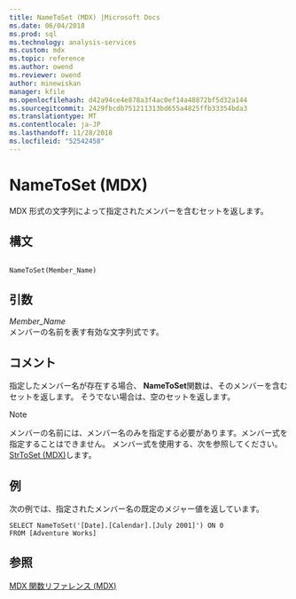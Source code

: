 ```yaml
---
title: NameToSet (MDX) |Microsoft Docs
ms.date: 06/04/2018
ms.prod: sql
ms.technology: analysis-services
ms.custom: mdx
ms.topic: reference
ms.author: owend
ms.reviewer: owend
author: minewiskan
manager: kfile
ms.openlocfilehash: d42a94ce4e878a3f4ac0ef14a48872bf5d32a144
ms.sourcegitcommit: 2429fbcdb751211313bd655a4825ffb33354bda3
ms.translationtype: MT
ms.contentlocale: ja-JP
ms.lasthandoff: 11/28/2018
ms.locfileid: "52542458"
---
```

# <a name="nametoset-mdx"></a>NameToSet (MDX)


  MDX 形式の文字列によって指定されたメンバーを含むセットを返します。  
  
## <a name="syntax"></a>構文  
  
```  
  
NameToSet(Member_Name)   
```  
  
## <a name="arguments"></a>引数  
 *Member_Name*  
 メンバーの名前を表す有効な文字列式です。  
  
## <a name="remarks"></a>コメント  
 指定したメンバー名が存在する場合、 **NameToSet**関数は、そのメンバーを含むセットを返します。 そうでない場合は、空のセットを返します。  
  
> [!NOTE]  
>  メンバーの名前には、メンバー名のみを指定する必要があります。メンバー式を指定することはできません。 メンバー式を使用する、次を参照してください。 [StrToSet &#40;MDX&#41;](../mdx/strtoset-mdx.md)します。  
  
## <a name="example"></a>例  
 次の例では、指定されたメンバー名の既定のメジャー値を返しています。  
  
```  
SELECT NameToSet('[Date].[Calendar].[July 2001]') ON 0  
FROM [Adventure Works]  
```  
  
## <a name="see-also"></a>参照  
 [MDX 関数リファレンス &#40;MDX&#41;](../mdx/mdx-function-reference-mdx.md)  
  
  
